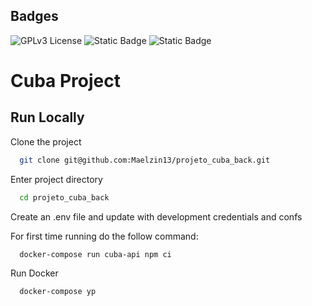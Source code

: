 ## Badges

![GPLv3 License](https://img.shields.io/badge/License-GPL%20v3-yellow.svg)
![Static Badge](https://img.shields.io/badge/Node-16.20.1-056F00)
![Static Badge](https://img.shields.io/badge/Docker_Compose-1.29.2-blue)

# Cuba Project

## Run Locally

Clone the project

```bash
  git clone git@github.com:Maelzin13/projeto_cuba_back.git
```

Enter project directory

```bash
  cd projeto_cuba_back
```

Create an .env file and update with development credentials and confs

For first time running do the follow command:

```bash
  docker-compose run cuba-api npm ci
```

Run Docker

```bash
  docker-compose yp
```
